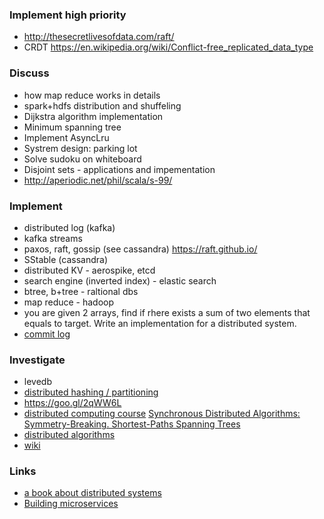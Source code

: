 ### Implement high priority
 - http://thesecretlivesofdata.com/raft/
 - CRDT https://en.wikipedia.org/wiki/Conflict-free_replicated_data_type 

### Discuss

 - how map reduce works in details
 - spark+hdfs distribution and shuffeling
 - Dijkstra algorithm implementation
 - Minimum spanning tree
 - Implement AsyncLru
 - Systrem design: parking lot
 - Solve sudoku on whiteboard
 - Disjoint sets - applications and impementation
 - http://aperiodic.net/phil/scala/s-99/
 
 ### Implement
  - distributed log (kafka)
  - kafka streams
  - paxos, raft, gossip (see cassandra) https://raft.github.io/
  - SStable (cassandra)
  - distributed KV - aerospike, etcd
  - search engine (inverted index) - elastic search
  - btree, b+tree - raltional dbs
  - map reduce - hadoop
  - you are given 2 arrays, find if rhere exists a sum of two elements that equals to target. Write an implementation for a  distributed system.
  - [commit log](commitlog.md)
  
 ### Investigate
  - levedb
  - [distributed hashing / partitioning](http://www.cs.princeton.edu/courses/archive/spr11/cos461/docs/lec21-hashing.pdf)
  - https://goo.gl/2qWW6L
  - [distributed computing course](https://www.youtube.com/watch?v=rVfAZHAiixI&index=5&list=PLx3mQFFeHPjndmQ0iP9j6C58b90hqGa0X)
  [Synchronous Distributed Algorithms: Symmetry-Breaking. Shortest-Paths Spanning Trees](https://www.youtube.com/watch?v=mUBmcbbJNf4)
  - [distributed algorithms](https://www.youtube.com/results?search_query=distributed+algorithms)
  - [wiki](https://en.wikipedia.org/wiki/Category:Distributed_algorithms)
  
  
### Links
 - [a book about distributed systems](https://github.com/bjut-hz/E-Books/blob/master/distributed%20system/Martin%20Kleppmann-Designing%20Data-Intensive%20Applications_%20The%20Big%20Ideas%20Behind%20Reliable%2C%20Scalable%2C%20and%20Maintainable%20Systems-O%E2%80%99Reilly%20Media%20(2017).pdf)
 - [Building microservices](https://www.nginx.com/wp-content/uploads/2015/01/Building_Microservices_Nginx.pdf)

